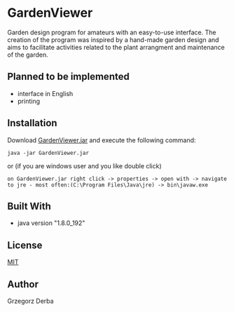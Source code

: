 # GardenViewer
Garden design program for amateurs with an easy-to-use interface. The creation of the program was inspired by a hand-made garden design and aims to facilitate activities related to the plant arrangment and maintenance of the garden.

## Planned to be implemented
* interface in English
* printing

## Installation
Download [GardenViewer.jar](https://github.com/grigorgd/GardenViewer/tree/master/GardenViewer_jar/GardenViewer.jar) and execute the following command:
```
java -jar GardenViewer.jar
```
or (if you are windows user and you like double click)
```
on GardenViewer.jar right click -> properties -> open with -> navigate to jre - most often:(C:\Program Files\Java\jre) -> bin\javaw.exe
```


## Built With
* java version "1.8.0_192"

## License
[MIT](https://github.com/grigorgd/CollateralPoker/blob/master/LICENSE)

## Author
Grzegorz Derba
